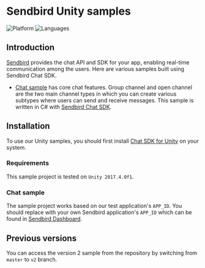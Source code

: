 # Sendbird Unity samples
![Platform](https://img.shields.io/badge/platform-UNITY%20%7C%20.NET-orange.svg)
![Languages](https://img.shields.io/badge/language-C%23-orange.svg)

## Introduction

[Sendbird](https://sendbird.com) provides the chat API and SDK for your app, enabling real-time communication among the users. Here are various samples built using Sendbird Chat SDK.

- [Chat sample](#chat-swift-sample) has core chat features. Group channel and open channel are the two main channel types in which you can create various subtypes where users can send and receive messages. This sample is written in C# with [Sendbird Chat SDK](https://github.com/sendbird/SendBird-SDK-dotNET).

## Installation

To use our Unity samples, you should first install [Chat SDK for Unity](https://github.com/sendbird/SendBird-SDK-dotNET) on your system.

### Requirements

This sample project is tested on `Unity 2017.4.0f1`.

### Chat sample

The sample project works based on our test application's `APP_ID`. You should replace with your own Sendbird application's `APP_ID` which can be found in [Sendbird Dashboard](https://dashboard.sendbird.com).

## Previous versions

You can access the version 2 sample from the repository by switching from `master` to `v2` branch.

